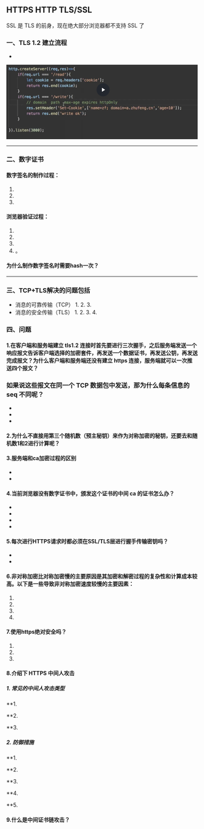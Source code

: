 ## HTTPS HTTP TLS/SSL
SSL 是 TLS 的前身，现在绝大部分浏览器都不支持 SSL 了

### 一、TLS 1.2 建立流程
- 
![流程图](../../img/tls.png)

---

### 二、数字证书

#### **数字签名**的制作过程：
1. 
2. 
3. 

#### 浏览器验证过程：
1. 
2. 
3. 
4. 。

#### 为什么制作数字签名时需要hash一次？

---

### 三、TCP+TLS解决的问题包括
- 消息的可靠传输（TCP）
    1. 
    2. 
    3. 
- 消息的安全传输（TLS）
    1. 
    2. 
    3. 
    4. 


### 四、问题

#### 1.在客户端和服务端建立 tls1.2 连接时首先要进行三次握手，之后服务端发送一个响应报文告诉客户端选择的加密套件，再发送一个数据证书，再发送公钥，再发送完成报文？为什么客户端和服务端还没有建立 https 连接，服务端就可以一次推送四个报文？

### 如果说这些报文在同一个 TCP 数据包中发送，那为什么每条信息的 seq 不同呢？
- 
- 
- 

#### 2.为什么不直接用第三个随机数（预主秘钥）来作为对称加密的秘钥，还要去和随机数1和2进行计算呢？


#### 3.服务端和ca加密过程的区别
- 
- 

#### 4.当前浏览器没有数字证书中，颁发这个证书的中间 ca 的证书怎么办？
- 
- 
- 
- 

#### 5.每次进行HTTPS请求时都必须在SSL/TLS层进行握手传输密钥吗？
- 
- 

#### 6.非对称加密比对称加密慢的主要原因是其加密和解密过程的复杂性和计算成本较高。以下是一些导致非对称加密速度较慢的主要因素：
1. 
2. 
3. 
4. 

#### 7.使用https绝对安全吗？
1. 
2. 
3. 

#### 8.介绍下 HTTPS 中间人攻击

##### 1. **常见的中间人攻击类型**

   **1. 

   **2. 

   **3. 

##### 2. **防御措施**

   **1. 

   **2. 

   **3. 

   **4. 

   **5. 



#### 9.什么是中间证书链攻击？


